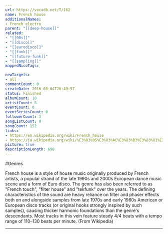 ```yaml
---
url: https://vocadb.net/T/162
name: French house
additionalNames: 
- French electro
parent: "[[deep-house]]"
related:
- "[[90s]]"
- "[[disco]]"
- "[[eurodisco]]"
- "[[funk]]"
- "[[future-funk]]"
- "[[sampling]]"
mappedNicoTags:

newTargets:
- all
commentCount: 0
createDate: 2016-03-04T20:49:57
status: Finished
albumCount: 10
artistCount: 8
eventCount: 0
eventSeriesCount: 0
followerCount: 3
songListCount: 0
songCount: 152
links: 
- https://en.wikipedia.org/wiki/French_house
- https://ja.wikipedia.org/wiki/%E3%83%95%E3%83%AC%E3%83%B3%E3%83%81%E3%83%BB%E3%83%8F%E3%82%A6%E3%82%B9
picture: true
descriptionLength: 698
---
```


#Genres

French house is a style of house music originally produced by French artists, a popular strand of the late 1990s and 2000s European dance music scene and a form of Euro disco. The genre has also been referred to as "French touch", "filter house" and "tekfunk" over the years. The defining characteristics of the sound are heavy reliance on filter and phaser effects both on and alongside samples from late 1970s and early 1980s American or European disco tracks (or original hooks strongly inspired by such samples), causing thicker harmonic foundations than the genre's descendants. Most tracks in this vein feature steady 4/4 beats with a tempo range of 110–130 beats per minute. (From Wikipedia)

---

